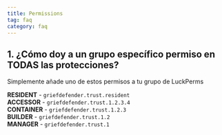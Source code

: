 ```yaml
---
title: Permissions
tag: faq
category: faq
---
```


## 1. ¿Cómo doy a un grupo específico permiso en TODAS las protecciones?

Simplemente añade uno de estos permisos a tu grupo de LuckPerms

**RESIDENT** - `griefdefender.trust.resident`  
**ACCESSOR** - `griefdefender.trust.1.2.3.4`  
**CONTAINER** - `griefdefender.trust.1.2.3`  
**BUILDER** - `griefdefender.trust.1.2`  
**MANAGER** - `griefdefender.trust.1`  